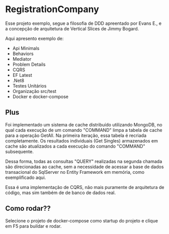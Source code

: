 # RegistrationCompany
Esse projeto exemplo, segue a filosofia de DDD apreentado por Evans E., e a concepção de arquitetura de Vertical Slices de Jimmy Bogard.

Aqui apresento exemplo de:
- Api Minimals
- Behaviors
- Mediator
- Problem Details
- CQRS
- EF Latest
- .Net8
- Testes Unitários
- Organização src/test
- Docker e docker-compose

## Plus
Foi implementado um sistema de cache distribuído utilizando MongoDB, no qual cada execução de um comando "COMMAND" limpa a tabela de cache para a operação GetAll. Na primeira iteração, essa tabela é recriada completamente. Os resultados individuais (Get Singles) armazenados em cache são atualizados a cada execução do comando "COMMAND" subsequente.

Dessa forma, todas as consultas "QUERY" realizadas na segunda chamada são direcionadas ao cache, sem a necessidade de acessar a base de dados transacional do SqlServer no Entity Framework em memória, como exemplificado aqui.

Essa é uma implementação de CQRS, não mais puramente de arquitetura de código, mas sim também de de banco de dados real.


## Como rodar??
Selecione o projeto de docker-compose como startup do projeto e clique em F5 para buildar e rodar.

